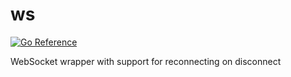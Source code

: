 # ws

[![Go Reference](https://pkg.go.dev/badge/github.com/gg2001/ws.svg)](https://pkg.go.dev/github.com/gg2001/ws)

WebSocket wrapper with support for reconnecting on disconnect
